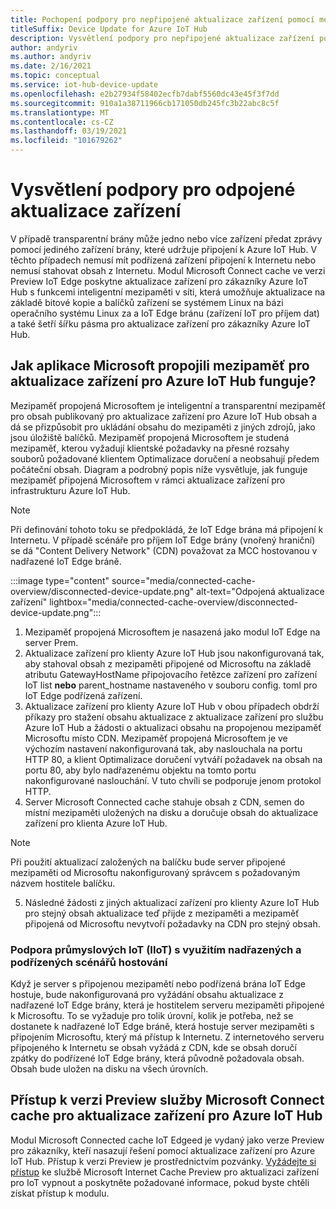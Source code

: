 ```yaml
---
title: Pochopení podpory pro nepřipojené aktualizace zařízení pomocí mezipaměti připojené k Microsoftu | Microsoft Docs
titleSuffix: Device Update for Azure IoT Hub
description: Vysvětlení podpory pro nepřipojené aktualizace zařízení pomocí mezipaměti připojené k Microsoftu
author: andyriv
ms.author: andyriv
ms.date: 2/16/2021
ms.topic: conceptual
ms.service: iot-hub-device-update
ms.openlocfilehash: e2b27934f58402ecfb7dabf5560dc43e45f3f7dd
ms.sourcegitcommit: 910a1a38711966cb171050db245fc3b22abc8c5f
ms.translationtype: MT
ms.contentlocale: cs-CZ
ms.lasthandoff: 03/19/2021
ms.locfileid: "101679262"
---
```

# <a name="understand-support-for-disconnected-device-updates"></a>Vysvětlení podpory pro odpojené aktualizace zařízení

V případě transparentní brány může jedno nebo více zařízení předat zprávy pomocí jediného zařízení brány, které udržuje připojení k Azure IoT Hub. V těchto případech nemusí mít podřízená zařízení připojení k Internetu nebo nemusí stahovat obsah z Internetu. Modul Microsoft Connect cache ve verzi Preview IoT Edge poskytne aktualizace zařízení pro zákazníky Azure IoT Hub s funkcemi inteligentní mezipaměti v síti, která umožňuje aktualizace na základě bitové kopie a balíčků zařízení se systémem Linux na bázi operačního systému Linux za a IoT Edge bránu (zařízení IoT pro příjem dat) a také šetří šířku pásma pro aktualizace zařízení pro zákazníky Azure IoT Hub.

## <a name="how-does-microsoft-connected-cache-preview-for-device-update-for-azure-iot-hub-work"></a>Jak aplikace Microsoft propojili mezipaměť pro aktualizace zařízení pro Azure IoT Hub funguje?

Mezipaměť propojená Microsoftem je inteligentní a transparentní mezipaměť pro obsah publikovaný pro aktualizace zařízení pro Azure IoT Hub obsah a dá se přizpůsobit pro ukládání obsahu do mezipaměti z jiných zdrojů, jako jsou úložiště balíčků. Mezipaměť propojená Microsoftem je studená mezipaměť, kterou vyžadují klientské požadavky na přesné rozsahy souborů požadované klientem Optimalizace doručení a neobsahují předem počáteční obsah. Diagram a podrobný popis níže vysvětluje, jak funguje mezipaměť připojená Microsoftem v rámci aktualizace zařízení pro infrastrukturu Azure IoT Hub.

>[!Note]
>Při definování tohoto toku se předpokládá, že IoT Edge brána má připojení k Internetu. V případě scénáře pro příjem IoT Edge brány (vnořený hraniční) se dá "Content Delivery Network" (CDN) považovat za MCC hostovanou v nadřazené IoT Edge bráně.

  :::image type="content" source="media/connected-cache-overview/disconnected-device-update.png" alt-text="Odpojená aktualizace zařízení" lightbox="media/connected-cache-overview/disconnected-device-update.png":::

1. Mezipaměť propojená Microsoftem je nasazená jako modul IoT Edge na server Prem.
2. Aktualizace zařízení pro klienty Azure IoT Hub jsou nakonfigurovaná tak, aby stahoval obsah z mezipaměti připojené od Microsoftu na základě atributu GatewayHostName připojovacího řetězce zařízení pro zařízení IoT list **nebo** parent_hostname nastaveného v souboru config. toml pro IoT Edge podřízená zařízení.
3. Aktualizace zařízení pro klienty Azure IoT Hub v obou případech obdrží příkazy pro stažení obsahu aktualizace z aktualizace zařízení pro službu Azure IoT Hub a žádosti o aktualizaci obsahu na propojenou mezipaměť Microsoftu místo CDN. Mezipaměť propojená Microsoftem je ve výchozím nastavení nakonfigurovaná tak, aby naslouchala na portu HTTP 80, a klient Optimalizace doručení vytváří požadavek na obsah na portu 80, aby bylo nadřazenému objektu na tomto portu nakonfigurované naslouchání.  V tuto chvíli se podporuje jenom protokol HTTP.
4. Server Microsoft Connected cache stahuje obsah z CDN, semen do místní mezipaměti uložených na disku a doručuje obsah do aktualizace zařízení pro klienta Azure IoT Hub.
   
>[!Note]
>Při použití aktualizací založených na balíčku bude server připojené mezipaměti od Microsoftu nakonfigurovaný správcem s požadovaným názvem hostitele balíčku.

5. Následné žádosti z jiných aktualizací zařízení pro klienty Azure IoT Hub pro stejný obsah aktualizace teď přijde z mezipaměti a mezipaměť připojená od Microsoftu nevytvoří požadavky na CDN pro stejný obsah.

### <a name="supporting-industrial-iot-iiot-with-parentchild-hosting-scenarios"></a>Podpora průmyslových IoT (IIoT) s využitím nadřazených a podřízených scénářů hostování

Když je server s připojenou mezipamětí nebo podřízená brána IoT Edge hostuje, bude nakonfigurovaná pro vyžádání obsahu aktualizace z nadřazené IoT Edge brány, která je hostitelem serveru mezipaměti připojené k Microsoftu. To se vyžaduje pro tolik úrovní, kolik je potřeba, než se dostanete k nadřazené IoT Edge bráně, která hostuje server mezipaměti s připojením Microsoftu, který má přístup k Internetu. Z internetového serveru připojeného k Internetu se obsah vyžádá z CDN, kde se obsah doručí zpátky do podřízené IoT Edge brány, která původně požadovala obsah. Obsah bude uložen na disku na všech úrovních.

## <a name="access-to-the-microsoft-connected-cache-preview-for-device-update-for-azure-iot-hub"></a>Přístup k verzi Preview služby Microsoft Connect cache pro aktualizace zařízení pro Azure IoT Hub

Modul Microsoft Connected cache IoT Edgeed je vydaný jako verze Preview pro zákazníky, kteří nasazují řešení pomocí aktualizace zařízení pro Azure IoT Hub. Přístup k verzi Preview je prostřednictvím pozvánky. [Vyžádejte si přístup](https://aka.ms/MCCForDeviceUpdateForIoT) ke službě Microsoft Internet Cache Preview pro aktualizaci zařízení pro IoT vypnout a poskytněte požadované informace, pokud byste chtěli získat přístup k modulu.
